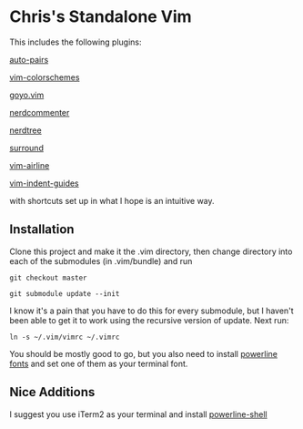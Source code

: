 # Chris's Standalone Vim 

This includes the following plugins: 

[auto-pairs](https://github.com/jiangmiao/auto-pairs)

[vim-colorschemes](https://github.com/flazz/vim-colorschemes)

[goyo.vim](https://github.com/junegunn/goyo.vim)

[nerdcommenter](https://github.com/scrooloose/nerdcommenter)

[nerdtree](https://github.com/scrooloose/nerdtree)

[surround](https://github.com/tpope/vim-surround)

[vim-airline](https://github.com/vim-airline/vim-airline)

[vim-indent-guides](https://github.com/nathanaelkane/vim-indent-guides)

with shortcuts set up in what I hope is an intuitive way.

## Installation
Clone this project and make it the .vim directory, then change directory into each of the submodules (in .vim/bundle) and run

```
git checkout master
```

```
git submodule update --init
```

I know it's a pain that you have to do this for every submodule, but I haven't been able to get it to work using the recursive version of update. Next run:

```
ln -s ~/.vim/vimrc ~/.vimrc
```

You should be mostly good to go, but you also need to install [powerline fonts](https://github.com/powerline/fonts) and set one of them as your terminal font.

## Nice Additions
I suggest you use iTerm2 as your terminal and install [powerline-shell](https://github.com/b-ryan/powerline-shell)
